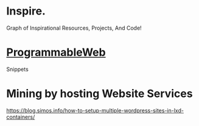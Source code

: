 # Inspire.
Graph of Inspirational Resources, Projects, And Code!

# [ProgrammableWeb](https://www.programmableweb.com/)
Snippets

# Mining by hosting Website Services
https://blog.simos.info/how-to-setup-multiple-wordpress-sites-in-lxd-containers/
